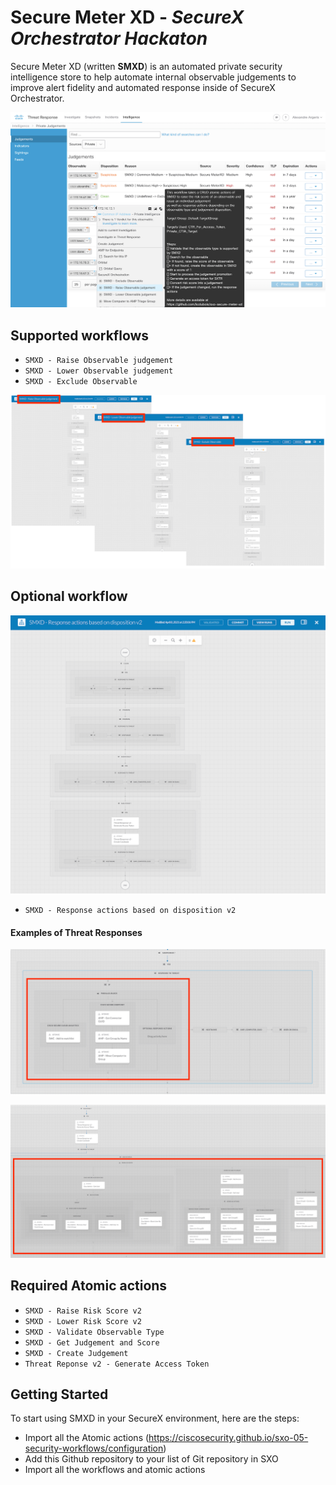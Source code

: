 # Secure Meter XD - _SecureX Orchestrator Hackaton_ 

Secure Meter XD (written **SMXD**) is an automated private security intelligence store to help automate internal observable judgements to improve alert fidelity and automated response inside of SecureX Orchestrator.

![image](./docs/img/smxd1.png)
<br/> 


## Supported workflows

* ```SMXD - Raise Observable judgement ```
* ```SMXD - Lower Observable judgement ```
* ```SMXD - Exclude Observable```


![image](./docs/img/smxd2.png)
<br/> 


## Optional workflow

![image](./docs/img/smxd3.png)
<br/> 

* ```SMXD - Response actions based on disposition v2 ```

#### Examples of Threat Responses

![image](./docs/img/smxd4.png)
<br/> 

![image](./docs/img/smxd5.png)
<br/> 

## Required Atomic actions
* ```SMXD - Raise Risk Score v2 ```
* ```SMXD - Lower Risk Score v2 ```
* ```SMXD - Validate Observable Type ```
* ```SMXD - Get Judgement and Score ```
* ```SMXD - Create Judgement ```
* ```Threat Reponse v2 - Generate Access Token ```

## Getting Started
To start using SMXD in your SecureX environment, here are the steps:
* Import all the Atomic actions (https://ciscosecurity.github.io/sxo-05-security-workflows/configuration)
* Add this Github repository to your list of Git repository in SXO
* Import all the workflows and atomic actions
